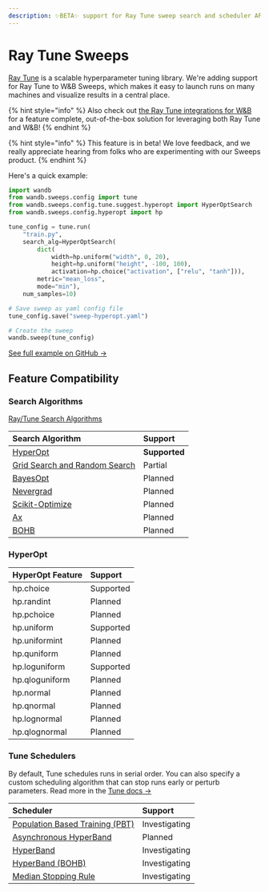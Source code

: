 ```yaml
---
description: ✨BETA✨ support for Ray Tune sweep search and scheduler API
---
```


# Ray Tune Sweeps

[Ray Tune](https://ray.readthedocs.io/en/latest/tune.html) is a scalable hyperparameter tuning library. We're adding support for Ray Tune to W&B Sweeps, which makes it easy to launch runs on many machines and visualize results in a central place.

{% hint style="info" %}
Also check out [the Ray Tune integrations for W&B](../library/integrations/ray-tune.md) for a feature complete, out-of-the-box solution for leveraging both Ray Tune and W&B!
{% endhint %}

{% hint style="info" %}
This feature is in beta! We love feedback, and we really appreciate hearing from folks who are experimenting with our Sweeps product.
{% endhint %}

Here's a quick example:

```python
import wandb
from wandb.sweeps.config import tune
from wandb.sweeps.config.tune.suggest.hyperopt import HyperOptSearch
from wandb.sweeps.config.hyperopt import hp

tune_config = tune.run(
    "train.py",
    search_alg=HyperOptSearch(
        dict(
            width=hp.uniform("width", 0, 20),
            height=hp.uniform("height", -100, 100),
            activation=hp.choice("activation", ["relu", "tanh"])),
        metric="mean_loss",
        mode="min"),
    num_samples=10)

# Save sweep as yaml config file
tune_config.save("sweep-hyperopt.yaml")

# Create the sweep
wandb.sweep(tune_config)
```

[See full example on GitHub →](https://github.com/wandb/examples/tree/master/examples/keras/keras-cnn-fashion)

## Feature Compatibility

### Search Algorithms

[Ray/Tune Search Algorithms](https://ray.readthedocs.io/en/latest/tune-searchalg.html)

| Search Algorithm | Support |
| :--- | :--- |
| [HyperOpt](https://ray.readthedocs.io/en/latest/tune-searchalg.html#hyperopt-search-tree-structured-parzen-estimators) | **Supported** |
| [Grid Search and Random Search](https://ray.readthedocs.io/en/latest/tune-searchalg.html#variant-generation-grid-search-random-search) | Partial |
| [BayesOpt](https://ray.readthedocs.io/en/latest/tune-searchalg.html#bayesopt-search) | Planned |
| [Nevergrad](https://ray.readthedocs.io/en/latest/tune-searchalg.html#nevergrad-search) | Planned |
| [Scikit-Optimize](https://ray.readthedocs.io/en/latest/tune-searchalg.html#scikit-optimize-search) | Planned |
| [Ax](https://ray.readthedocs.io/en/latest/tune-searchalg.html#ax-search) | Planned |
| [BOHB](https://ray.readthedocs.io/en/latest/tune-searchalg.html#bohb) | Planned |

### HyperOpt

| HyperOpt Feature | Support |
| :--- | :--- |
| hp.choice | Supported |
| hp.randint | Planned |
| hp.pchoice | Planned |
| hp.uniform | Supported |
| hp.uniformint | Planned |
| hp.quniform | Planned |
| hp.loguniform | Supported |
| hp.qloguniform | Planned |
| hp.normal | Planned |
| hp.qnormal | Planned |
| hp.lognormal | Planned |
| hp.qlognormal | Planned |

### Tune Schedulers

By default, Tune schedules runs in serial order. You can also specify a custom scheduling algorithm that can stop runs early or perturb parameters. Read more in the [Tune docs →](https://ray.readthedocs.io/en/latest/tune-schedulers.html)

| Scheduler | Support |
| :--- | :--- |
| [Population Based Training \(PBT\)](https://ray.readthedocs.io/en/latest/tune-schedulers.html#population-based-training-pbt) | Investigating |
| [Asynchronous HyperBand](https://ray.readthedocs.io/en/latest/tune-schedulers.html#asynchronous-hyperband) | Planned |
| [HyperBand](https://ray.readthedocs.io/en/latest/tune-schedulers.html#hyperband) | Investigating |
| [HyperBand \(BOHB\)](https://ray.readthedocs.io/en/latest/tune-schedulers.html#hyperband-bohb) | Investigating |
| [Median Stopping Rule](https://ray.readthedocs.io/en/latest/tune-schedulers.html#median-stopping-rule) | Investigating |

